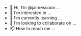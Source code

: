 - 👋 Hi, I’m @jaimessoon ...
- 👀 I’m interested in ...
- 🌱 I’m currently learning ...
- 💞️ I’m looking to collaborate on ...
- 📫 How to reach me ...

<!---
jaimessoon/jaimessoon is a ✨ special ✨ repository because its `README.md` (this file) appears on your GitHub profile.
You can click the Preview link to take a look at your changes.
--->
